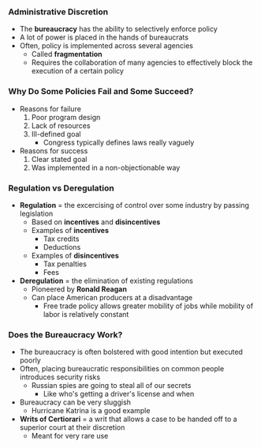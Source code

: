 ### Administrative Discretion
- The **bureaucracy** has the ability to selectively enforce policy
- A lot of power is placed in the hands of bureaucrats
- Often, policy is implemented across several agencies
    * Called **fragmentation**
    * Requires the collaboration of many agencies to effectively block the execution of a certain policy

### Why Do Some Policies Fail and Some Succeed?
- Reasons for failure
    1. Poor program design
    2. Lack of resources
    3. Ill-defined goal
        - Congress typically defines laws really vaguely
- Reasons for success
    1. Clear stated goal
    2. Was implemented in a non-objectionable way

### Regulation vs Deregulation
- **Regulation** = the excercising of control over some industry by passing legislation
    * Based on **incentives** and **disincentives**
    * Examples of **incentives**
        + Tax credits
        + Deductions
    * Examples of **disincentives**
        + Tax penalties
        + Fees
- **Deregulation** = the elimination of existing regulations
    * Pioneered by **Ronald Reagan**
    * Can place American producers at a disadvantage
        + Free trade policy allows greater mobility of jobs while mobility of labor is relatively constant

### Does the Bureaucracy Work?
- The bureaucracy is often bolstered with good intention but executed poorly
- Often, placing bureaucratic responsibilities on common people introduces security risks
    * Russian spies are going to steal all of our secrets
        + Like who's getting a driver's license and when
- Bureaucracy can be very sluggish
    * Hurricane Katrina is a good example
- **Writs of Certiorari** = a writ that allows a case to be handed off to a superior court at their discretion
    * Meant for very rare use
